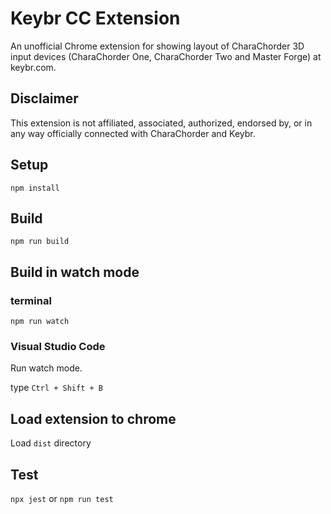 # Keybr CC Extension

An unofficial Chrome extension for showing layout of CharaChorder 3D input devices (CharaChorder One, CharaChorder Two and Master Forge) at keybr.com.

## Disclaimer

This extension is not affiliated, associated, authorized, endorsed by, or in any way officially connected with CharaChorder and Keybr.

## Setup

```
npm install
```

## Build

```
npm run build
```

## Build in watch mode

### terminal

```
npm run watch
```

### Visual Studio Code

Run watch mode.

type `Ctrl + Shift + B`

## Load extension to chrome

Load `dist` directory

## Test

`npx jest` or `npm run test`

